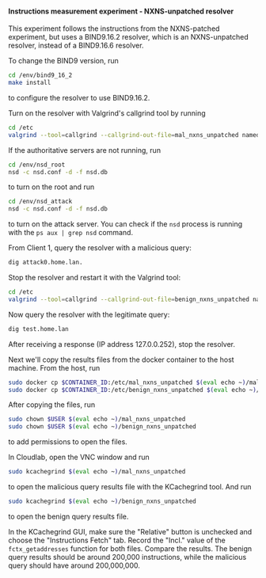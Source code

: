 #### Instructions measurement experiment - NXNS-unpatched resolver

This experiment follows the instructions from the NXNS-patched experiment, but uses a BIND9.16.2 resolver, which is an NXNS-unpatched resolver, instead of a BIND9.16.6 resolver. 

To change the BIND9 version, run
```bash
cd /env/bind9_16_2
make install
```
to configure the resolver to use BIND9.16.2.

Turn on the resolver with Valgrind's callgrind tool by running
```bash
cd /etc
valgrind --tool=callgrind --callgrind-out-file=mal_nxns_unpatched named -g -c /etc/named.conf
```

If the authoritative servers are not running, run 
```bash
cd /env/nsd_root
nsd -c nsd.conf -d -f nsd.db
```
to turn on the root and run
```bash
cd /env/nsd_attack
nsd -c nsd.conf -d -f nsd.db
```
to turn on the attack server. You can check if the `nsd` process is running with the `ps aux | grep nsd` command.

From Client 1, query the resolver with a malicious query:
```bash
dig attack0.home.lan.
```

Stop the resolver and restart it with the Valgrind tool:
```bash
cd /etc
valgrind --tool=callgrind --callgrind-out-file=benign_nxns_unpatched named -g -c /etc/named.conf
```

Now query the resolver with the legitimate query:
```bash
dig test.home.lan
```
After receiving a response (IP address 127.0.0.252), stop the resolver.

Next we'll copy the results files from the docker container to the host machine. From the host, run
```bash
sudo docker cp $CONTAINER_ID:/etc/mal_nxns_unpatched $(eval echo ~)/mal_nxns_unpatched
sudo docker cp $CONTAINER_ID:/etc/benign_nxns_unpatched $(eval echo ~)/benign_nxns_unpatched
```
After copying the files, run
```bash
sudo chown $USER $(eval echo ~)/mal_nxns_unpatched
sudo chown $USER $(eval echo ~)/benign_nxns_unpatched
```
to add permissions to open the files.

In Cloudlab, open the VNC window and run
```bash
sudo kcachegrind $(eval echo ~)/mal_nxns_unpatched
```
to open the malicious query results file with the KCachegrind tool. And run
```bash
sudo kcachegrind $(eval echo ~)/benign_nxns_unpatched
```
to open the benign query results file.

In the KCachegrind GUI, make sure the "Relative" button is unchecked and choose the "Instructions Fetch" tab. Record the "Incl." value of the `fctx_getaddresses` function for both files. Compare the results. The benign query results should be around 200,000 instructions, while the malicious query should have around 200,000,000.
